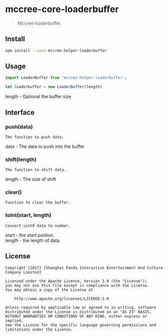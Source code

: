 # mccree-core-loaderbuffer
> Mccree loaderbuffer.

## Install
```sh
npm install --save mccree-helper-loaderbuffer
```

## Usage
```javascript
import LoaderBuffer from 'mccree-helper-loaderbuffer';
```
```javascript
let loaderbuffer = new LoaderBuffer(length)
```
length - Optional the buffer size 

## Interface
### push(data)
    The function to push data.
data - The data to push into the buffer

### shift(length) 
    The function to shift data.
length - The size of shift

### clear() 
    Function to clear the buffer.

### toInt(start, length) 
    Convert uint8 data to number.
start - the start postion.  
length - the length of data.  

## License

    Copyright [2017] [Shanghai Panda Interactive Entertainment And Culture Company Limited]

    Licensed under the Apache License, Version 2.0 (the "License");
    you may not use this file except in compliance with the License.
    You may obtain a copy of the License at

        http://www.apache.org/licenses/LICENSE-2.0

    Unless required by applicable law or agreed to in writing, software
    distributed under the License is distributed on an "AS IS" BASIS,
    WITHOUT WARRANTIES OR CONDITIONS OF ANY KIND, either express or implied.
    See the License for the specific language governing permissions and
    limitations under the License.